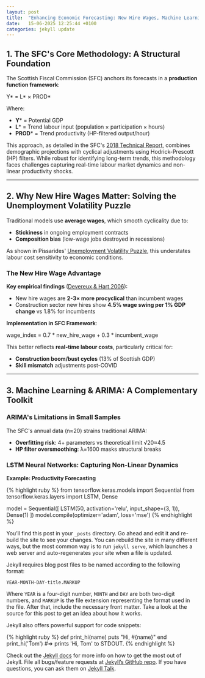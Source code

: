 ```yaml
---
layout: post
title:  "Enhancing Economic Forecasting: New Hire Wages, Machine Learning, and the Scottish Fiscal Commission's Mandate"
date:   15-06-2025 12:25:44 +0100
categories: jekyll update
---
```

## 1. The SFC's Core Methodology: A Structural Foundation

The Scottish Fiscal Commission (SFC) anchors its forecasts in a **production function framework**:

Y* = L* × PROD*

Where:
- **Y*** = Potential GDP  
- **L*** = Trend labour input (population × participation × hours)  
- **PROD*** = Trend productivity (HP-filtered output/hour)

This approach, as detailed in the SFC's [2018 Technical Report](https://www.fiscalcommission.scot), combines demographic projections with cyclical adjustments using Hodrick-Prescott (HP) filters. While robust for identifying long-term trends, this methodology faces challenges capturing real-time labour market dynamics and non-linear productivity shocks.

---

## 2. Why New Hire Wages Matter: Solving the Unemployment Volatility Puzzle

Traditional models use **average wages**, which smooth cyclicality due to:
- **Stickiness** in ongoing employment contracts  
- **Composition bias** (low-wage jobs destroyed in recessions) 


As shown in Pissarides' [Unemployment Volatility Puzzle](https://cep.lse.ac.uk/pubs/download/dp0839.pdf), this understates labour cost sensitivity to economic conditions.

### The New Hire Wage Advantage
**Key empirical findings** ([Devereux & Hart 2006](https://econpapers.repec.org/article/saeilrrev/v_3a60_3ay_3a2006_3ai_3a1_3ap_3a105-119.html)):
- New hire wages are **2-3× more procyclical** than incumbent wages  
- Construction sector new hires show **4.5% wage swing per 1% GDP change** vs 1.8% for incumbents


**Implementation in SFC Framework**:

wage_index = 0.7 * new_hire_wage + 0.3 * incumbent_wage

This better reflects **real-time labour costs**, particularly critical for:
- **Construction boom/bust cycles** (13% of Scottish GDP)  
- **Skill mismatch** adjustments post-COVID  

---

## 3. Machine Learning & ARIMA: A Complementary Toolkit

### ARIMA's Limitations in Small Samples
The SFC's annual data (n≈20) strains traditional ARIMA:
- **Overfitting risk**: 4+ parameters vs theoretical limit √20≈4.5  
- **HP filter oversmoothing**: λ=1600 masks structural breaks

### LSTM Neural Networks: Capturing Non-Linear Dynamics
**Example: Productivity Forecasting**

{% highlight ruby %}
from tensorflow.keras.models import Sequential
from tensorflow.keras.layers import LSTM, Dense

model = Sequential([
LSTM(50, activation='relu', input_shape=(3, 1)),
Dense(1)
])
model.compile(optimizer='adam', loss='mse')
{% endhighlight %}

You’ll find this post in your `_posts` directory. Go ahead and edit it and re-build the site to see your changes. You can rebuild the site in many different ways, but the most common way is to run `jekyll serve`, which launches a web server and auto-regenerates your site when a file is updated.

Jekyll requires blog post files to be named according to the following format:

`YEAR-MONTH-DAY-title.MARKUP`

Where `YEAR` is a four-digit number, `MONTH` and `DAY` are both two-digit numbers, and `MARKUP` is the file extension representing the format used in the file. After that, include the necessary front matter. Take a look at the source for this post to get an idea about how it works.

Jekyll also offers powerful support for code snippets:

{% highlight ruby %}
def print_hi(name)
  puts "Hi, #{name}"
end
print_hi('Tom')
#=> prints 'Hi, Tom' to STDOUT.
{% endhighlight %}

Check out the [Jekyll docs][jekyll-docs] for more info on how to get the most out of Jekyll. File all bugs/feature requests at [Jekyll’s GitHub repo][jekyll-gh]. If you have questions, you can ask them on [Jekyll Talk][jekyll-talk].

[jekyll-docs]: https://jekyllrb.com/docs/home
[jekyll-gh]:   https://github.com/jekyll/jekyll
[jekyll-talk]: https://talk.jekyllrb.com/
